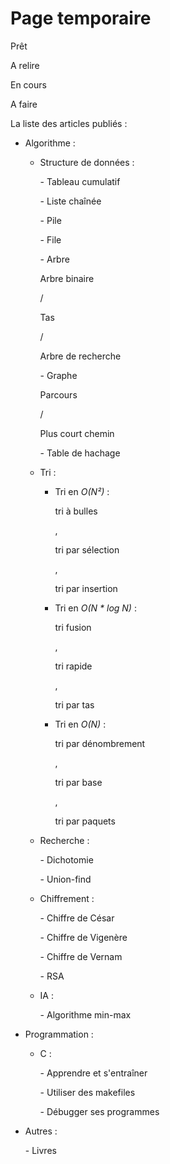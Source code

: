 Page temporaire
===============

<p class="pret"><span>Prêt</br></span></p>
<p class="relire"><span>A relire</br></span></p>
<p class="encours"><span>En cours</br></span></p>
<p class="faire"><span>A faire</br></span></p>

La liste des articles publiés :

- Algorithme :

    - Structure de données :

         <p class="relire"><span>- Tableau cumulatif</br></span></p>
         <p class="relire"><span>- Liste chaînée</br></span></p>
         <p class="relire"><span>- Pile</br></span></p>
         <p class="relire"><span>- File</br></span></p>
         <p class="relire"><span>- Arbre</span></p> <p class="faire"><span>Arbre binaire</span></p> / <p class="faire"><span>Tas</span></p> / <p class="faire"><span>Arbre de recherche</br></span></p>
         <p class="relire"><span>- Graphe</span></p> <p class="encours"><span>Parcours</span></p> / <p class="faire"><span>Plus court chemin</br></span></p>
         <p class="faire"><span>- Table de hachage </br></span></p>

    - Tri :

         - Tri en *O(N²)* : <p class="relire"><span>tri à bulles</span></p>, <p class="relire"><span>tri par sélection</span></p>, <p class="relire"><span>tri par insertion</br></span></p>
         - Tri en *O(N \* log N)* : <p class="relire"><span>tri fusion</span></p>, <p class="relire"><span>tri rapide</span></p>, <p class="relire"><span>tri par tas</br></span></p>
         - Tri en *O(N)* : <p class="relire"><span>tri par dénombrement</span></p>, <p class="faire"><span>tri par base</span></p>, <p class="faire"><span>tri par paquets</br></span></p>

    - Recherche :

         <p class="faire"><span>- Dichotomie</br></span></p>
         <p class="faire"><span>- Union-find</br></span></p>

    - Chiffrement :

         <p class="faire"><span>- Chiffre de César</br></span></p>
         <p class="faire"><span>- Chiffre de Vigenère</br></span></p>
         <p class="faire"><span>- Chiffre de Vernam</br></span></p>
         <p class="faire"><span>- RSA</br></span></p>

    - IA :

         <p class="faire"><span>- Algorithme min-max</br></span></p>

- Programmation :

    - C :

         <p class="relire"><span>- Apprendre et s'entraîner</br></span></p>
         <p class="faire"><span>- Utiliser des makefiles</br></span></p>
         <p class="faire"><span>- Débugger ses programmes</br></span></p>

- Autres :

    <p class="relire"><span>- Livres</br></span></p>
